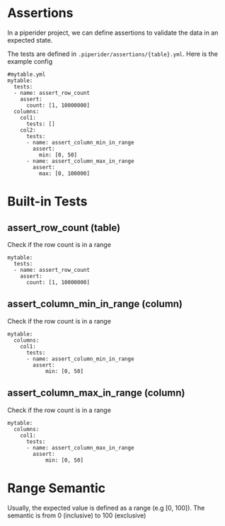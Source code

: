 # Assertions

In a piperider project, we can define assertions to validate the data in an expected state.

The tests are defined in `.piperider/assertions/{table}.yml`. Here is the example config

```
#mytable.yml
mytable:
  tests:
  - name: assert_row_count
    assert:
      count: [1, 10000000]
  columns:
    col1:
      tests: []
    col2:
      tests:
      - name: assert_column_min_in_range
        assert:
          min: [0, 50]
      - name: assert_column_max_in_range
        assert:
          max: [0, 100000]
```

# Built-in Tests

## assert_row_count (table)
Check if the row count is in a range

```
mytable:
  tests:
  - name: assert_row_count
    assert:
      count: [1, 10000000]
```      

## assert_column_min_in_range (column)
Check if the row count is in a range

```
mytable:
  columns:
    col1:
      tests:
      - name: assert_column_min_in_range
        assert:
            min: [0, 50]
```

## assert_column_max_in_range (column)
Check if the row count is in a range

```
mytable:
  columns:
    col1:
      tests:
      - name: assert_column_max_in_range
        assert:
            min: [0, 50]
```

# Range Semantic

Usually, the expected value is defined as a range (e.g [0, 100]). The semantic is from 0 (inclusive) to 100 (exclusive)
